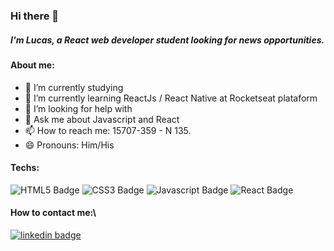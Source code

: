 ### Hi there 👋
##### I'm Lucas, a React web developer student looking for news opportunities.

#### About me:

- 🔭 I’m currently studying
- 🌱 I’m currently learning ReactJs / React Native at Rocketseat plataform
- 🤔 I’m looking for help with 
- 💬 Ask me about Javascript and React
- 📫 How to reach me: 15707-359 - N 135.
- 😄 Pronouns: Him/His

#### Techs:
![HTML5 Badge](https://img.shields.io/static/v1?label=React&message=%20&color=red&logo=html5)
![CSS3 Badge](https://img.shields.io/static/v1?label=React&message=%20&color=white&logo=css3)
![Javascript Badge](https://img.shields.io/static/v1?label=React&message=%20&color=yellow&logo=javascript)
![React Badge](https://img.shields.io/static/v1?label=React&message=%20&color=blue&logo=React)

#### How to contact me:\
[![linkedin badge](https://img.shields.io/static/v1?label=Linkedin&message=%20&color=blue&logo=Linkedin)](https://www.linkedin.com/in/lcpsd/)
